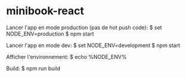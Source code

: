 # minibook-react

Lancer l'app en mode production (pas de hot push code):
      $ set NODE_ENV=production
      $ npm start

Lancer l'app en mode dev:
      $ set NODE_ENV=development
      $ npm start


Afficher l'environnement:
      $ echo %NODE_ENV%


Build:
      $ npm run build